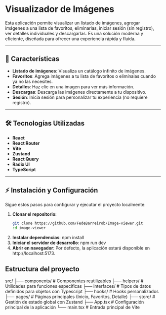 # Visualizador de Imágenes

Esta aplicación permite visualizar un listado de imágenes, agregar imágenes a una lista de favoritos, eliminarlas, iniciar sesión (sin registro), ver detalles individuales y descargarlas. Es una solución moderna y eficiente, diseñada para ofrecer una experiencia rápida y fluida.

---

## 🚀 **Características**

- **Listado de imágenes**: Visualiza un catálogo infinito de imágenes.
- **Favoritos**: Agrega imágenes a tu lista de favoritos o elimínalas cuando ya no las necesites.
- **Detalles**: Haz clic en una imagen para ver más información.
- **Descargas**: Descarga las imágenes directamente a tu dispositivo.
- **Sesión**: Inicia sesión para personalizar tu experiencia (no requiere registro).

---

## 🛠️ **Tecnologías Utilizadas**

- **React**
- **React Router**
- **Vite**
- **Zustand**
- **React Query**
- **Radix UI**
- **TypeScript**

---

## ⚡ **Instalación y Configuración**

Sigue estos pasos para configurar y ejecutar el proyecto localmente:

1. **Clonar el repositorio**:
   ```bash
   git clone https://github.com/FedeBarreirob/Image-viewer.git
   cd image-viewer
   ```
2. **Instalar dependencias**:
   npm install
3. **Iniciar el servidor de desarrollo**:
   npm run dev
4. **Abrir en navegador**:
   Por defecto, la aplicación estará disponible en http://localhost:5173.

## **Estructura del proyecto**
src/
├── components/     # Componentes reutilizables
├── helpers/        # Utilidades para funciones especificas
├── interfaces/     # Tipos de datos definidos para objetos con Typescript
├── hooks/          # Hooks personalizados
├── pages/          # Páginas principales (Inicio, Favoritos, Detalle)
├── store/          # Gestión de estado global con Zustand
├── App.tsx         # Configuración principal de la aplicación
└── main.tsx        # Entrada principal de Vite